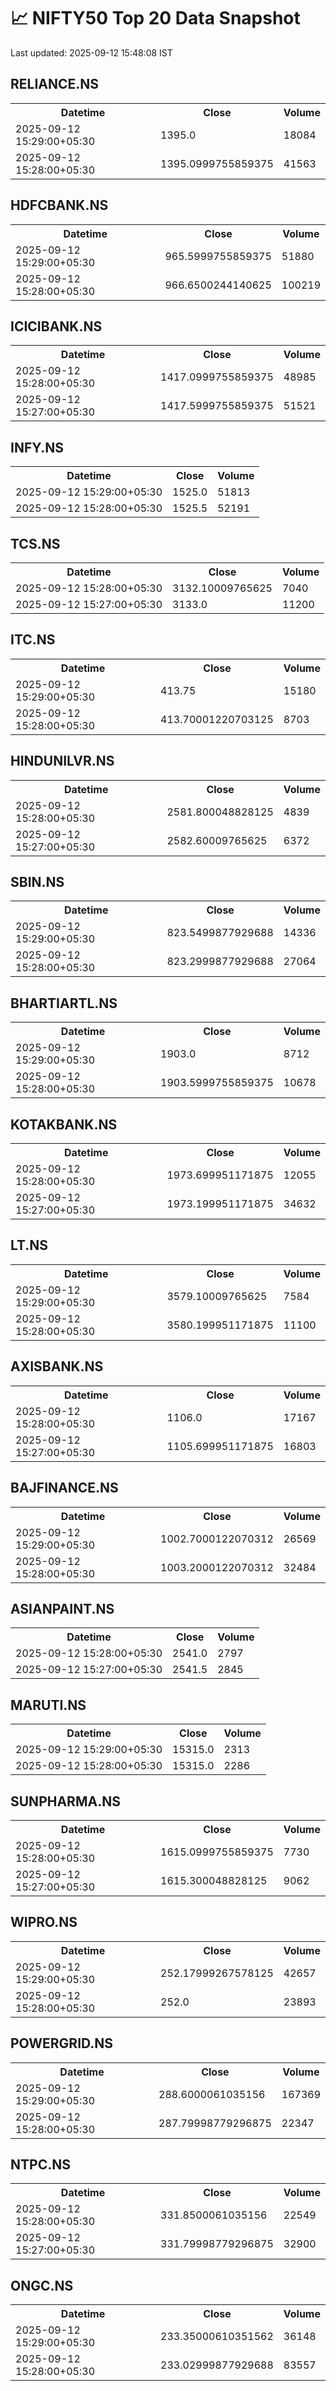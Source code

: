 # 📈 NIFTY50 Top 20 Data Snapshot

Last updated: 2025-09-12 15:48:08 IST

## RELIANCE.NS

<table>
  <tr><th>Datetime</th><th>Close</th><th>Volume</th></tr>
  <tr><td>2025-09-12 15:29:00+05:30</td><td>1395.0</td><td>18084</td></tr>
  <tr><td>2025-09-12 15:28:00+05:30</td><td>1395.0999755859375</td><td>41563</td></tr>
</table>

## HDFCBANK.NS

<table>
  <tr><th>Datetime</th><th>Close</th><th>Volume</th></tr>
  <tr><td>2025-09-12 15:29:00+05:30</td><td>965.5999755859375</td><td>51880</td></tr>
  <tr><td>2025-09-12 15:28:00+05:30</td><td>966.6500244140625</td><td>100219</td></tr>
</table>

## ICICIBANK.NS

<table>
  <tr><th>Datetime</th><th>Close</th><th>Volume</th></tr>
  <tr><td>2025-09-12 15:28:00+05:30</td><td>1417.0999755859375</td><td>48985</td></tr>
  <tr><td>2025-09-12 15:27:00+05:30</td><td>1417.5999755859375</td><td>51521</td></tr>
</table>

## INFY.NS

<table>
  <tr><th>Datetime</th><th>Close</th><th>Volume</th></tr>
  <tr><td>2025-09-12 15:29:00+05:30</td><td>1525.0</td><td>51813</td></tr>
  <tr><td>2025-09-12 15:28:00+05:30</td><td>1525.5</td><td>52191</td></tr>
</table>

## TCS.NS

<table>
  <tr><th>Datetime</th><th>Close</th><th>Volume</th></tr>
  <tr><td>2025-09-12 15:28:00+05:30</td><td>3132.10009765625</td><td>7040</td></tr>
  <tr><td>2025-09-12 15:27:00+05:30</td><td>3133.0</td><td>11200</td></tr>
</table>

## ITC.NS

<table>
  <tr><th>Datetime</th><th>Close</th><th>Volume</th></tr>
  <tr><td>2025-09-12 15:29:00+05:30</td><td>413.75</td><td>15180</td></tr>
  <tr><td>2025-09-12 15:28:00+05:30</td><td>413.70001220703125</td><td>8703</td></tr>
</table>

## HINDUNILVR.NS

<table>
  <tr><th>Datetime</th><th>Close</th><th>Volume</th></tr>
  <tr><td>2025-09-12 15:28:00+05:30</td><td>2581.800048828125</td><td>4839</td></tr>
  <tr><td>2025-09-12 15:27:00+05:30</td><td>2582.60009765625</td><td>6372</td></tr>
</table>

## SBIN.NS

<table>
  <tr><th>Datetime</th><th>Close</th><th>Volume</th></tr>
  <tr><td>2025-09-12 15:29:00+05:30</td><td>823.5499877929688</td><td>14336</td></tr>
  <tr><td>2025-09-12 15:28:00+05:30</td><td>823.2999877929688</td><td>27064</td></tr>
</table>

## BHARTIARTL.NS

<table>
  <tr><th>Datetime</th><th>Close</th><th>Volume</th></tr>
  <tr><td>2025-09-12 15:29:00+05:30</td><td>1903.0</td><td>8712</td></tr>
  <tr><td>2025-09-12 15:28:00+05:30</td><td>1903.5999755859375</td><td>10678</td></tr>
</table>

## KOTAKBANK.NS

<table>
  <tr><th>Datetime</th><th>Close</th><th>Volume</th></tr>
  <tr><td>2025-09-12 15:28:00+05:30</td><td>1973.699951171875</td><td>12055</td></tr>
  <tr><td>2025-09-12 15:27:00+05:30</td><td>1973.199951171875</td><td>34632</td></tr>
</table>

## LT.NS

<table>
  <tr><th>Datetime</th><th>Close</th><th>Volume</th></tr>
  <tr><td>2025-09-12 15:29:00+05:30</td><td>3579.10009765625</td><td>7584</td></tr>
  <tr><td>2025-09-12 15:28:00+05:30</td><td>3580.199951171875</td><td>11100</td></tr>
</table>

## AXISBANK.NS

<table>
  <tr><th>Datetime</th><th>Close</th><th>Volume</th></tr>
  <tr><td>2025-09-12 15:28:00+05:30</td><td>1106.0</td><td>17167</td></tr>
  <tr><td>2025-09-12 15:27:00+05:30</td><td>1105.699951171875</td><td>16803</td></tr>
</table>

## BAJFINANCE.NS

<table>
  <tr><th>Datetime</th><th>Close</th><th>Volume</th></tr>
  <tr><td>2025-09-12 15:29:00+05:30</td><td>1002.7000122070312</td><td>26569</td></tr>
  <tr><td>2025-09-12 15:28:00+05:30</td><td>1003.2000122070312</td><td>32484</td></tr>
</table>

## ASIANPAINT.NS

<table>
  <tr><th>Datetime</th><th>Close</th><th>Volume</th></tr>
  <tr><td>2025-09-12 15:28:00+05:30</td><td>2541.0</td><td>2797</td></tr>
  <tr><td>2025-09-12 15:27:00+05:30</td><td>2541.5</td><td>2845</td></tr>
</table>

## MARUTI.NS

<table>
  <tr><th>Datetime</th><th>Close</th><th>Volume</th></tr>
  <tr><td>2025-09-12 15:29:00+05:30</td><td>15315.0</td><td>2313</td></tr>
  <tr><td>2025-09-12 15:28:00+05:30</td><td>15315.0</td><td>2286</td></tr>
</table>

## SUNPHARMA.NS

<table>
  <tr><th>Datetime</th><th>Close</th><th>Volume</th></tr>
  <tr><td>2025-09-12 15:28:00+05:30</td><td>1615.0999755859375</td><td>7730</td></tr>
  <tr><td>2025-09-12 15:27:00+05:30</td><td>1615.300048828125</td><td>9062</td></tr>
</table>

## WIPRO.NS

<table>
  <tr><th>Datetime</th><th>Close</th><th>Volume</th></tr>
  <tr><td>2025-09-12 15:29:00+05:30</td><td>252.17999267578125</td><td>42657</td></tr>
  <tr><td>2025-09-12 15:28:00+05:30</td><td>252.0</td><td>23893</td></tr>
</table>

## POWERGRID.NS

<table>
  <tr><th>Datetime</th><th>Close</th><th>Volume</th></tr>
  <tr><td>2025-09-12 15:29:00+05:30</td><td>288.6000061035156</td><td>167369</td></tr>
  <tr><td>2025-09-12 15:28:00+05:30</td><td>287.79998779296875</td><td>22347</td></tr>
</table>

## NTPC.NS

<table>
  <tr><th>Datetime</th><th>Close</th><th>Volume</th></tr>
  <tr><td>2025-09-12 15:28:00+05:30</td><td>331.8500061035156</td><td>22549</td></tr>
  <tr><td>2025-09-12 15:27:00+05:30</td><td>331.79998779296875</td><td>32900</td></tr>
</table>

## ONGC.NS

<table>
  <tr><th>Datetime</th><th>Close</th><th>Volume</th></tr>
  <tr><td>2025-09-12 15:29:00+05:30</td><td>233.35000610351562</td><td>36148</td></tr>
  <tr><td>2025-09-12 15:28:00+05:30</td><td>233.02999877929688</td><td>83557</td></tr>
</table>

